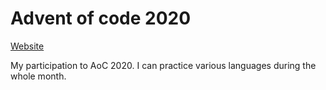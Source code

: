 # Advent of code 2020

[Website](https://adventofcode.com/2020)

My participation to AoC 2020. I can practice various languages during the whole month.
